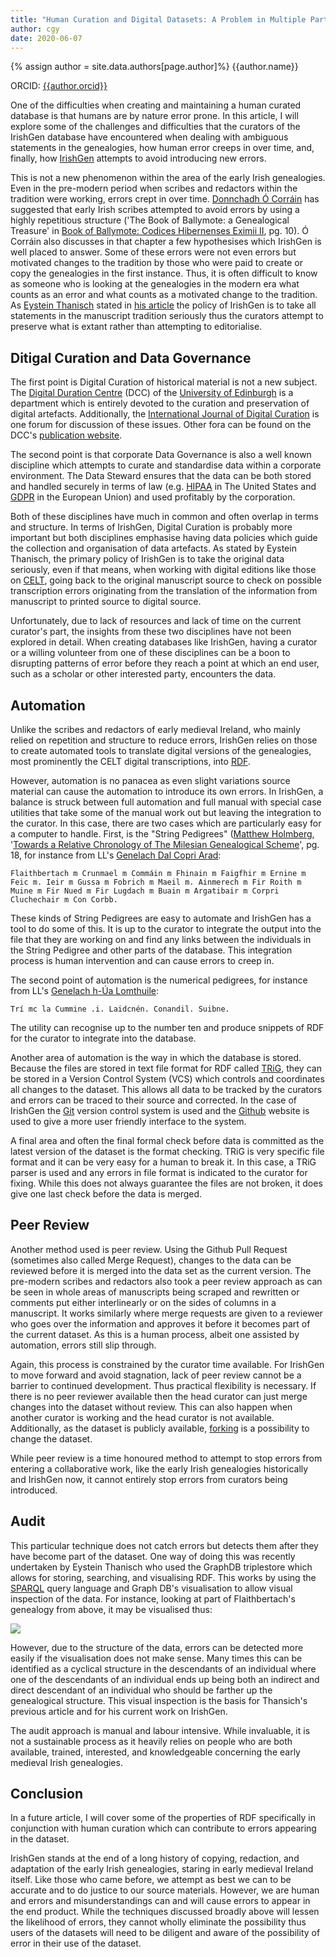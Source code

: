 ```yaml
---
title: "Human Curation and Digital Datasets: A Problem in Multiple Parts"
author: cgy
date: 2020-06-07
---
```


{% assign author = site.data.authors[page.author]%}
{{author.name}}

ORCID: <a href="https://orcid.org/{{ author.orcid }}" title="{{author.name}}">{{author.orcid}}</a>

One of the difficulties when creating and maintaining a human curated
database is that humans are by nature error prone. In this article, I
will explore some of the challenges and difficulties that the curators
of the IrishGen database have encountered when dealing with ambiguous
statements in the genealogies, how human error creeps in over time,
and, finally, how [IrishGen](https://github.com/cyocum/irish-gen)
attempts to avoid introducing new errors.

This is not a new phenomenon within the area of the early Irish
genealogies.  Even in the pre-modern period when scribes and redactors
within the tradition were working, errors crept in over time.
[Donnchadh Ó Corráin](http://isni.org/isni/0000000117710023) has
suggested that early Irish scribes attempted to avoid errors by using
a highly repetitious structure ('The Book of Ballymote: a Genealogical
Treasure' in [Book of Ballymote: Codices Hibernenses Eximii
II](http://www.worldcat.org/oclc/1046463513), pg. 10).  Ó Corráin also
discusses in that chapter a few hypothesises which IrishGen is well
placed to answer. Some of these errors were not even errors but
motivated changes to the tradition by those who were paid to create or
copy the genealogies in the first instance.  Thus, it is often
difficult to know as someone who is looking at the genealogies in the
modern era what counts as an error and what counts as a motivated
change to the tradition.  As [Eystein
Thanisch](https://orcid.org/0000-0003-2819-5519) stated in [his
article]({{site.baseurl}}/2020/06/06/Manuscript-Variants-and-the-Origins-of-Cíannachta-Glinne-Geimen.html)
the policy of IrishGen is to take all statements in the manuscript
tradition seriously thus the curators attempt to preserve what is
extant rather than attempting to editorialise.

## Ditigal Curation and Data Governance

The first point is Digital Curation of historical material is not a
new subject.  The [Digital Duration Centre](https://www.dcc.ac.uk/)
(DCC) of the [University of Edinburgh](https://www.ed.ac.uk/) is a
department which is entirely devoted to the curation and preservation
of digital artefacts.  Additionally, the [International Journal of
Digital Curation](http://www.ijdc.net/) is one forum for discussion of
these issues.  Other fora can be found on the DCC's [publication
website](https://www.dcc.ac.uk/publications/ijdc).

The second point is that corporate Data Governance is also a well
known discipline which attempts to curate and standardise data within
a corporate environment. The Data Steward ensures that the data can be
both stored and handled securely in terms of law
(e.g. [HIPAA](https://www.hhs.gov/hipaa/index.html) in The United
States and [GDPR](http://data.europa.eu/eli/reg/2016/679/oj) in the
European Union) and used profitably by the corporation.

Both of these disciplines have much in common and often overlap in
terms and structure.  In terms of IrishGen, Digital Curation is
probably more important but both disciplines emphasise having data
policies which guide the collection and organisation of data
artefacts.  As stated by Eystein Thanisch, the primary policy of
IrishGen is to take the original data seriously, even if that means,
when working with digital editions like those on
[CELT](https://celt.ucc.ie/), going back to the original manuscript
source to check on possible transcription errors originating from the
translation of the information from manuscript to printed source to
digital source.

Unfortunately, due to lack of resources and lack of time on the
current curator's part, the insights from these two disciplines have
not been explored in detail.  When creating databases like IrishGen,
having a curator or a willing volunteer from one of these disciplines
can be a boon to disrupting patterns of error before they reach a
point at which an end user, such as a scholar or other interested party,
encounters the data.

## Automation

Unlike the scribes and redactors of early medieval Ireland, who mainly
relied on repetition and structure to reduce errors, IrishGen relies
on those to create automated tools to translate digital versions of
the genealogies, most prominently the CELT digital transcriptions,
into [RDF](http://www.w3.org/TR/rdf11-primer/).

However, automation is no panacea as even slight variations source
material can cause the automation to introduce its own errors.  In
IrishGen, a balance is struck between full automation and full manual
with special case utilities that take some of the manual work out but
leaving the integration to the curator.  In this case, there are two
cases which are particularly easy for a computer to handle.  First, is
the "String Pedigrees" ([Matthew
Holmberg](http://isni.org/isni/0000000419902696), '[Towards a Relative
Chronology of The Milesian Genealogical
Scheme](https://dash.harvard.edu/handle/1/37945002)', pg. 18, for
instance from LL's [Genelach Dal Copri
Arad](https://celt.ucc.ie/published/G800011F/text002.html):

```
Flaithbertach m Crunmael m Commáin m Fhinain m Faigfhir m Ernine m Feic m. Ieir m Gussa m Fobrich m Maeil m. Ainmerech m Fir Roith m Muine m Fir Nued m Fir Lugdach m Buain m Argatibair m Corpri Cluchechair m Con Corbb.
```

These kinds of String Pedigrees are easy to automate and IrishGen has
a tool to do some of this.  It is up to the curator to integrate the
output into the file that they are working on and find any links
between the individuals in the String Pedigree and other parts of the
database.  This integration process is human intervention and can
cause errors to creep in.

The second point of automation is the numerical pedigrees, for 
instance from LL's [Genelach h-Úa
Lomthuile](https://celt.ucc.ie/published/G800011F/text002.html):

```
Trí mc la Cummine .i. Laidcnén. Conandil. Suibne.
```

The utility can recognise up to the number ten and produce snippets of
RDF for the curator to integrate into the database.

Another area of automation is the way in which the database is stored.
Because the files are stored in text file format for RDF called
[TRiG](https://www.w3.org/TR/trig/), they can be stored in a Version
Control System (VCS) which controls and coordinates all changes to the
dataset.  This allows all data to be tracked by the curators and
errors can be traced to their source and corrected.  In the case of
IrishGen the [Git](https://git-scm.com/book/en/v2) version control
system is used and the [Github](https://github.com/) website is used
to give a more user friendly interface to the system.

A final area and often the final formal check before data is committed
as the latest version of the dataset is the format checking.  TRiG is
very specific file format and it can be very easy for a human to break
it.  In this case, a TRiG parser is used and any errors in file format
is indicated to the curator for fixing.  While this does not always
guarantee the files are not broken, it does give one last check before
the data is merged.

## Peer Review

Another method used is peer review.  Using the Github Pull Request
(sometimes also called Merge Request), changes to the data can be
reviewed before it is merged into the data set as the current version.
The pre-modern scribes and redactors also took a peer review approach
as can be seen in whole areas of manuscripts being scraped and
rewritten or comments put either interlinearly or on the sides of
columns in a manuscript.  It works similarly where merge requests are
given to a reviewer who goes over the information and approves it
before it becomes part of the current dataset.  As this is a human
process, albeit one assisted by automation, errors still slip through.

Again, this process is constrained by the curator time available.  For
IrishGen to move forward and avoid stagnation, lack of peer review
cannot be a barrier to continued development.  Thus practical
flexibility is necessary.  If there is no peer reviewer available then
the head curator can just merge changes into the dataset without
review.  This can also happen when another curator is working and the
head curator is not available.  Additionally, as the dataset is
publicly available,
[forking](https://git-scm.com/book/en/v2/GitHub-Contributing-to-a-Project)
is a possibility to change the dataset.

While peer review is a time honoured method to attempt to stop errors
from entering a collaborative work, like the early Irish genealogies
historically and IrishGen now, it cannot entirely stop errors from
curators being introduced.

## Audit

This particular technique does not catch errors but detects them after
they have become part of the dataset.  One way of doing this was
recently undertaken by Eystein Thanisch who used the GraphDB
triplestore which allows for storing, searching, and visualising RDF.
This works by using the
[SPARQL](https://www.w3.org/TR/sparql11-overview/) query language and
Graph DB's visualisation to allow visual inspection of the data.  For
instance, looking at part of Flaithbertach's genealogy from above, it
may be visualised thus:

<img src="{{site.baseurl}}/assets/images/HumanCuration_1.png" />

However, due to the structure of the data, errors can be detected more
easily if the visualisation does not make sense.  Many times this can
be identified as a cyclical structure in the descendants of an
individual where one of the descendants of an individual ends up being
both an indirect and direct descendant of an individual who should be
farther up the genealogical structure.  This visual inspection is the
basis for Thansich's previous article and for his current work on
IrishGen.

The audit approach is manual and labour intensive.  While invaluable,
it is not a sustainable process as it heavily relies on people who are
both available, trained, interested, and knowledgeable concerning the
early medieval Irish genealogies.

## Conclusion

In a future article, I will cover some of the properties of RDF
specifically in conjunction with human curation which can contribute
to errors appearing in the dataset.

IrishGen stands at the end of a long history of copying, redaction,
and adaptation of the early Irish genealogies, staring in early
medieval Ireland itself.  Like those who came before, we attempt as
best we can to be accurate and to do justice to our source materials.
However, we are human and errors and misunderstandings can and will
cause errors to appear in the end product.  While the techniques
discussed broadly above will lessen the likelihood of errors, they
cannot wholly eliminate the possibility thus users of the datasets
will need to be diligent and aware of the possibility of error in
their use of the dataset.
